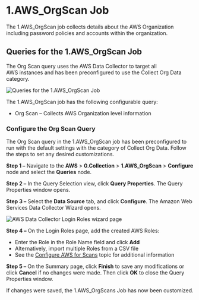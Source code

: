 # 1.AWS_OrgScan Job

The 1.AWS_OrgScan job collects details about the AWS Organization including password policies and
accounts within the organization.

## Queries for the 1.AWS_OrgScan Job

The Org Scan query uses the AWS Data Collector to target all AWS instances and has been
preconfigured to use the Collect Org Data category.

![Queries for the 1.AWS_OrgScan Job](/img/product_docs/accessanalyzer/12.0/solutions/aws/collection/orgscanqueries.webp)

The 1.AWS_OrgScan job has the following configurable query:

- Org Scan – Collects AWS Organization level information

### Configure the Org Scan Query

The Org Scan query in the 1.AWS_OrgScan job has been preconfigured to run with the default settings
with the category of Collect Org Data. Follow the steps to set any desired customizations.

**Step 1 –** Navigate to the **AWS** > **0.Collection** > **1.AWS_OrgScan** > **Configure** node and
select the **Queries** node.

**Step 2 –** In the Query Selection view, click **Query Properties**. The Query Properties window
opens.

**Step 3 –** Select the **Data Source** tab, and click **Configure**. The Amazon Web Services Data
Collector Wizard opens.

![AWS Data Collector Login Roles wizard page](/img/product_docs/accessanalyzer/12.0/admin/datacollector/aws/loginroles.webp)

**Step 4 –** On the Login Roles page, add the created AWS Roles:

- Enter the Role in the Role Name field and click **Add**
- Alternatively, import multiple Roles from a CSV file
- See the [Configure AWS for Scans](/docs/accessanalyzer/12.0/requirements/target/config/aws.md) topic for additional
  information

**Step 5 –** On the Summary page, click **Finish** to save any modifications or click **Cancel** if
no changes were made. Then click **OK** to close the Query Properties window.

If changes were saved, the 1.AWS_OrgScans Job has now been customized.
